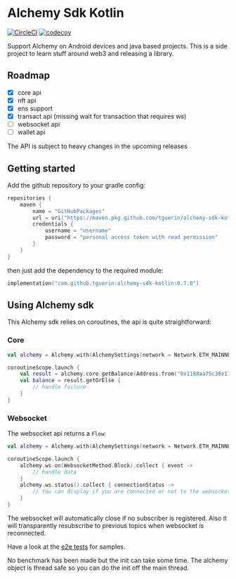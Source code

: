 # Alchemy Sdk Kotlin

[![CircleCI](https://dl.circleci.com/status-badge/img/gh/tguerin/alchemy-sdk-kotlin/tree/main.svg?style=svg)](https://dl.circleci.com/status-badge/redirect/gh/tguerin/alchemy-sdk-kotlin/tree/main) [![codecov](https://codecov.io/gh/tguerin/alchemy-sdk-kotlin/branch/main/graph/badge.svg)](https://codecov.io/gh/tguerin/alchemy-sdk-kotlin)

Support Alchemy on Android devices and java based projects. This is a side project to learn stuff around web3 and releasing a library.

## Roadmap

- [x] core api
- [x] nft api
- [x] ens support
- [x] transact api (missing wait for transaction that requires ws)
- [ ] websocket api
- [ ] wallet api

The API is subject to heavy changes in the upcoming releases

## Getting started

Add the github repository to your gradle config:

```kotlin
repositories {
    maven {
        name = "GitHubPackages"
        url = uri("https://maven.pkg.github.com/tguerin/alchemy-sdk-kotlin")
        credentials {
            username = "username"
            password = "personal access token with read permission"
        }
    }
}
```

then just add the dependency to the required module:

```kotlin
implementation("com.github.tguerin:alchemy-sdk-kotlin:0.7.0")
```

## Using Alchemy sdk

This Alchemy sdk relies on coroutines, the api is quite straightforward:

### Core

```kotlin
val alchemy = Alchemy.with(AlchemySettings(network = Network.ETH_MAINNET))

coroutineScope.launch {
    val result = alchemy.core.getBalance(Address.from("0x1188aa75c38e1790be3768508743fbe7b50b2153"))
    val balance = result.getOrElse { 
        // handle failure
    }
}
```

### Websocket

The websocket api returns a ```Flow```:

```kotlin
val alchemy = Alchemy.with(AlchemySettings(network = Network.ETH_MAINNET))

coroutineScope.launch {
    alchemy.ws.on(WebsocketMethod.Block).collect { event ->
        // handle data
    }
    alchemy.ws.status().collect { connectionStatus ->
        // You can display if you are connected or not to the websocket
    }
}
```

The websocket will automatically close if no subscriber is registered. Also it will transparently
resubscribe to previous topics when websocket is reconnected.

Have a look at the [e2e tests](./alchemy-core/src/test/kotlin/com/alchemy/sdk/core/e2e) for samples.

No benchmark has been made but the init can take some time. The alchemy object is thread safe so 
you can do the init off the main thread.


